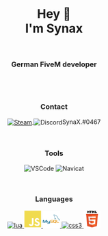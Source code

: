 <h1 align="center">Hey 👋<br> I'm Synax<br><br></h1>
<h3 align="center">German FiveM developer</h3>
<h1 align="center"></h1>
<br>

<h3 align="center">Contact</h3>
<p align="center">
  <a href="https://steamcommunity.com/id/synax_" target="blank">
    <img align="center" src="https://www.freeiconspng.com/uploads/steam-icon-0.png" alt="Steam" height="30" width="30" />
  </a>
    <img align="center" src="https://www.freepnglogos.com/uploads/discord-logo-png/concours-discord-cartes-voeux-fortnite-france-6.png" alt="Discord" height="35" width="35" />SynaX.#0467
</p>

<br>

<h3 align="center">Tools</h3>
<p align="center"> 
    <img src="https://upload.wikimedia.org/wikipedia/commons/thumb/9/9a/Visual_Studio_Code_1.35_icon.svg/2048px-Visual_Studio_Code_1.35_icon.svg.png" alt="VSCode" width="40" height="40" /> 
    <img src="https://www.navicat.com/images/05.AboutUs_00_milestone_2024_Navicat_17.svg" alt="Navicat" width="40" height="40"/> 
</p>

<br>

<h3 align="center">Languages</h3>
<p align="center"> 
  <a href="https://www.lua.org/about.html" target="_blank" rel="noreferrer"> 
    <img src="https://upload.wikimedia.org/wikipedia/commons/thumb/c/cf/Lua-Logo.svg/1200px-Lua-Logo.svg.png"alt="lua" width="40" height="40" /> 
  </a> 
  <a href="https://developer.mozilla.org/en-US/docs/Web/JavaScript" target="_blank" rel="noreferrer"> 
    <img src="https://raw.githubusercontent.com/devicons/devicon/ca28c779441053191ff11710fe24a9e6c23690d6/icons/javascript/javascript-plain.svg"alt="JavaScript" width="40" height="40" /> 
  </a> 
  <a href="https://www.mysql.com/" target="_blank" rel="noreferrer"> 
    <img src="https://raw.githubusercontent.com/devicons/devicon/master/icons/mysql/mysql-original-wordmark.svg"alt="mysql" width="40" height="40" /> 
  </a>
  <a href="https://www.w3schools.com/css/" target="_blank" rel="noreferrer">
    <img src="https://upload.wikimedia.org/wikipedia/commons/thumb/d/d5/CSS3_logo_and_wordmark.svg/120px-CSS3_logo_and_wordmark.svg.png" alt="css3" width="30" height="40" /> 
  </a> 
  <a href="https://www.w3.org/html/" target="_blank" rel="noreferrer">
    <img src="https://raw.githubusercontent.com/devicons/devicon/master/icons/html5/html5-original-wordmark.svg" alt="html5" width="40" height="40" /> 
  </a>
</p>
